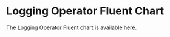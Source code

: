 # Logging Operator Fluent Chart

The [Logging Operator Fluent](https://github.com/banzaicloud/logging-operator) chart is available [here](https://github.com/banzaicloud/logging-operator/tree/master/charts/logging-operator-fluent).
